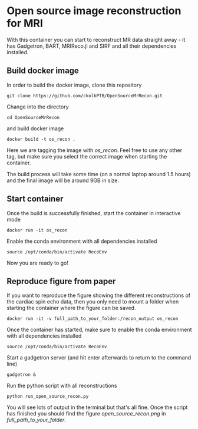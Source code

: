 # Open source image reconstruction for MRI

With this container you can start to reconstruct MR data straight away - it has Gadgetron, BART, MRIReco.jl and SIRF and all their dependencies installed. 

## Build docker image
In order to build the docker image, clone this repository
```
git clone https://github.com/ckolbPTB/OpenSourceMrRecon.git
```

Change into the directory
```
cd OpenSourceMrRecon
```

and build docker image
```
docker build -t os_recon .
```

Here we are tagging the image with *os_recon*. Feel free to use any other tag, but make sure you select the correct image when starting the container.  

The build process will take some time (on a normal laptop around 1.5 hours) and the final image will be around 9GB in size.

## Start container
Once the build is successfully finished, start the container in interactive mode
```
docker run -it os_recon
```

Enable the conda environment with all dependencies installed
```
source /opt/conda/bin/activate RecoEnv
```

Now you are ready to go!

## Reproduce figure from paper
If you want to reproduce the figure showing the different reconstructions of the cardiac spin echo data, then you only need to mount a folder when starting the container where the figure can be saved. 
```
docker run -it -v full_path_to_your_folder:/recon_output os_recon
```

Once the container has started, make sure to enable the conda environment with all dependencies installed
```
source /opt/conda/bin/activate RecoEnv
```

Start a gadgetron server (and hit enter afterwards to return to the command line)
```
gadgetron &
```

Run the python script with all reconstructions
```
python run_open_source_recon.py
```

You will see lots of output in the terminal but that's all fine. Once the script has finished you should find the figure *open_source_recon.png* in *full_path_to_your_folder*.

